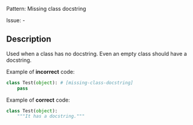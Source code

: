 Pattern: Missing class docstring

Issue: -

## Description

Used when a class has no docstring. Even an empty class should have a docstring.

Example of **incorrect** code:

```python
class Test(object): # [missing-class-docstring]
    pass
```

Example of **correct** code:

```python
class Test(object):
    """It has a docstring."""
```
